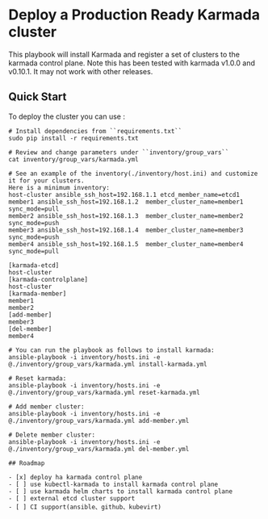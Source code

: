 # Deploy a Production Ready Karmada cluster

This playbook will install Karmada and register a set of clusters to the karmada control plane.
Note this has been tested with karmada v1.0.0 and v0.10.1. It may not work with other releases.

## Quick Start

To deploy the cluster you can use :
```ShellSession
# Install dependencies from ``requirements.txt``
sudo pip install -r requirements.txt

# Review and change parameters under ``inventory/group_vars``
cat inventory/group_vars/karmada.yml

# See an example of the inventory(./inventory/host.ini) and customize it for your clusters.
Here is a minimum inventory:
host-cluster ansible_ssh_host=192.168.1.1 etcd_member_name=etcd1 
member1 ansible_ssh_host=192.168.1.2  member_cluster_name=member1 sync_mode=pull
member2 ansible_ssh_host=192.168.1.3  member_cluster_name=member2 sync_mode=push
member3 ansible_ssh_host=192.168.1.4  member_cluster_name=member3 sync_mode=push
member4 ansible_ssh_host=192.168.1.5  member_cluster_name=member4 sync_mode=pull

[karmada-etcd]
host-cluster
[karmada-controlplane]
host-cluster
[karmada-member]
member1
member2
[add-member]
member3
[del-member]
member4

# You can run the playbook as follows to install karmada:
ansible-playbook -i inventory/hosts.ini -e @./inventory/group_vars/karmada.yml install-karmada.yml

# Reset karmada:
ansible-playbook -i inventory/hosts.ini -e @./inventory/group_vars/karmada.yml reset-karmada.yml

# Add member cluster:
ansible-playbook -i inventory/hosts.ini -e @./inventory/group_vars/karmada.yml add-member.yml

# Delete member cluster:
ansible-playbook -i inventory/hosts.ini -e @./inventory/group_vars/karmada.yml del-member.yml

## Roadmap

- [x] deploy ha karmada control plane
- [ ] use kubectl-karmada to install karmada control plane
- [ ] use karmada helm charts to install karmada control plane
- [ ] external etcd cluster support
- [ ] CI support(ansible、github、kubevirt)

